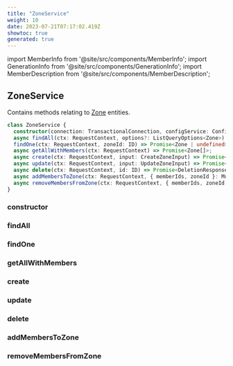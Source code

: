 ```yaml
---
title: "ZoneService"
weight: 10
date: 2023-07-21T07:17:02.419Z
showtoc: true
generated: true
---
```

<!-- This file was generated from the Vendure source. Do not modify. Instead, re-run the "docs:build" script -->
import MemberInfo from '@site/src/components/MemberInfo';
import GenerationInfo from '@site/src/components/GenerationInfo';
import MemberDescription from '@site/src/components/MemberDescription';


## ZoneService

<GenerationInfo sourceFile="packages/core/src/service/services/zone.service.ts" sourceLine="36" packageName="@vendure/core" />

Contains methods relating to <a href='/docs/reference/typescript-api/entities/zone#zone'>Zone</a> entities.

```ts title="Signature"
class ZoneService {
  constructor(connection: TransactionalConnection, configService: ConfigService, eventBus: EventBus, translator: TranslatorService, listQueryBuilder: ListQueryBuilder)
  async findAll(ctx: RequestContext, options?: ListQueryOptions<Zone>) => Promise<PaginatedList<Zone>>;
  findOne(ctx: RequestContext, zoneId: ID) => Promise<Zone | undefined>;
  async getAllWithMembers(ctx: RequestContext) => Promise<Zone[]>;
  async create(ctx: RequestContext, input: CreateZoneInput) => Promise<Zone>;
  async update(ctx: RequestContext, input: UpdateZoneInput) => Promise<Zone>;
  async delete(ctx: RequestContext, id: ID) => Promise<DeletionResponse>;
  async addMembersToZone(ctx: RequestContext, { memberIds, zoneId }: MutationAddMembersToZoneArgs) => Promise<Zone>;
  async removeMembersFromZone(ctx: RequestContext, { memberIds, zoneId }: MutationRemoveMembersFromZoneArgs) => Promise<Zone>;
}
```

<div className="members-wrapper">

### constructor

<MemberInfo kind="method" type="(connection: <a href='/docs/reference/typescript-api/data-access/transactional-connection#transactionalconnection'>TransactionalConnection</a>, configService: ConfigService, eventBus: <a href='/docs/reference/typescript-api/events/event-bus#eventbus'>EventBus</a>, translator: TranslatorService, listQueryBuilder: <a href='/docs/reference/typescript-api/data-access/list-query-builder#listquerybuilder'>ListQueryBuilder</a>) => ZoneService"   />


### findAll

<MemberInfo kind="method" type="(ctx: <a href='/docs/reference/typescript-api/request/request-context#requestcontext'>RequestContext</a>, options?: ListQueryOptions&#60;<a href='/docs/reference/typescript-api/entities/zone#zone'>Zone</a>&#62;) => Promise&#60;<a href='/docs/reference/typescript-api/common/paginated-list#paginatedlist'>PaginatedList</a>&#60;<a href='/docs/reference/typescript-api/entities/zone#zone'>Zone</a>&#62;&#62;"   />


### findOne

<MemberInfo kind="method" type="(ctx: <a href='/docs/reference/typescript-api/request/request-context#requestcontext'>RequestContext</a>, zoneId: <a href='/docs/reference/typescript-api/common/id#id'>ID</a>) => Promise&#60;<a href='/docs/reference/typescript-api/entities/zone#zone'>Zone</a> | undefined&#62;"   />


### getAllWithMembers

<MemberInfo kind="method" type="(ctx: <a href='/docs/reference/typescript-api/request/request-context#requestcontext'>RequestContext</a>) => Promise&#60;<a href='/docs/reference/typescript-api/entities/zone#zone'>Zone</a>[]&#62;"   />


### create

<MemberInfo kind="method" type="(ctx: <a href='/docs/reference/typescript-api/request/request-context#requestcontext'>RequestContext</a>, input: CreateZoneInput) => Promise&#60;<a href='/docs/reference/typescript-api/entities/zone#zone'>Zone</a>&#62;"   />


### update

<MemberInfo kind="method" type="(ctx: <a href='/docs/reference/typescript-api/request/request-context#requestcontext'>RequestContext</a>, input: UpdateZoneInput) => Promise&#60;<a href='/docs/reference/typescript-api/entities/zone#zone'>Zone</a>&#62;"   />


### delete

<MemberInfo kind="method" type="(ctx: <a href='/docs/reference/typescript-api/request/request-context#requestcontext'>RequestContext</a>, id: <a href='/docs/reference/typescript-api/common/id#id'>ID</a>) => Promise&#60;DeletionResponse&#62;"   />


### addMembersToZone

<MemberInfo kind="method" type="(ctx: <a href='/docs/reference/typescript-api/request/request-context#requestcontext'>RequestContext</a>, { memberIds, zoneId }: MutationAddMembersToZoneArgs) => Promise&#60;<a href='/docs/reference/typescript-api/entities/zone#zone'>Zone</a>&#62;"   />


### removeMembersFromZone

<MemberInfo kind="method" type="(ctx: <a href='/docs/reference/typescript-api/request/request-context#requestcontext'>RequestContext</a>, { memberIds, zoneId }: MutationRemoveMembersFromZoneArgs) => Promise&#60;<a href='/docs/reference/typescript-api/entities/zone#zone'>Zone</a>&#62;"   />




</div>
